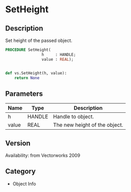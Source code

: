 # SetHeight

## Description
Set height of the passed object.

```pascal
PROCEDURE SetHeight(
				h     : HANDLE;
				value : REAL);
```

```python

def vs.SetHeight(h, value):
    return None
```

## Parameters
|Name|Type|Description|
|---|---|---|
|h|HANDLE|Handle to object.|
|value|REAL|The new height of the object.|

## Version
Availability: from Vectorworks 2009
## Category
* Object Info

